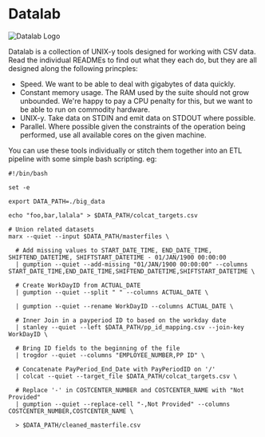 # Datalab

![Datalab Logo](https://notbad.software/img/datalab_logo.jpg "Picture of a scientist holding a beaker")

Datalab is a collection of UNIX-y tools designed for working with CSV data. Read the individual READMEs to find out what they each do, but they are all designed along the following princples:

* Speed. We want to be able to deal with gigabytes of data quickly.
* Constant memory usage. The RAM used by the suite should not grow unbounded. We're happy to pay a CPU penalty for this, but we want to be able to run on commodity hardware.
* UNIX-y. Take data on STDIN and emit data on STDOUT where possible.
* Parallel. Where possible given the constraints of the operation being performed, use all available cores on the given machine.

You can use these tools individually or stitch them together into an ETL pipeline with some simple bash scripting. eg:

```
#!/bin/bash

set -e

export DATA_PATH=./big_data

echo "foo,bar,lalala" > $DATA_PATH/colcat_targets.csv

# Union related datasets
marx --quiet --input $DATA_PATH/masterfiles \

  # Add missing values to START_DATE_TIME, END_DATE_TIME, SHIFTEND_DATETIME, SHIFTSTART_DATETIME - 01/JAN/1900 00:00:00
  | gumption --quiet --add-missing "01/JAN/1900 00:00:00" --columns START_DATE_TIME,END_DATE_TIME,SHIFTEND_DATETIME,SHIFTSTART_DATETIME \

  # Create WorkDayID from ACTUAL_DATE
  | gumption --quiet --split " " --columns ACTUAL_DATE \

  | gumption --quiet --rename WorkDayID --columns ACTUAL_DATE \

  # Inner Join in a payperiod ID to based on the workday date
  | stanley --quiet --left $DATA_PATH/pp_id_mapping.csv --join-key WorkDayID \

  # Bring ID fields to the beginning of the file
  | trogdor --quiet --columns "EMPLOYEE_NUMBER,PP ID" \

  # Concatenate PayPeriod_End_Date with PayPeriodID on '/'
  | colcat --quiet --target_file $DATA_PATH/colcat_targets.csv \

  # Replace '-' in COSTCENTER_NUMBER and COSTCENTER_NAME with "Not Provided"
  | gumption --quiet --replace-cell "-,Not Provided" --columns COSTCENTER_NUMBER,COSTCENTER_NAME \

  > $DATA_PATH/cleaned_masterfile.csv
```
